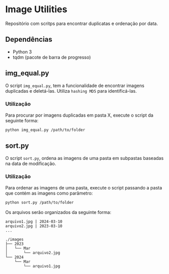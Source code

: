 # Image Utilities

Repositório com scritps para encontrar duplicatas e ordenação por data.

## Dependências

- Python 3
- tqdm (pacote de barra de progresso)

## img_equal.py

O script `img_equal.py`, tem a funcionalidade de encontrar imagens duplicadas
e deletá-las. Utiliza `hashing MD5` para identificá-las.

### Utilização

Para procurar por imagens duplicadas em pasta X, execute o script da seguinte forma:

```bash
python img_equal.py /path/to/folder
```

## sort.py

O script `sort.py`, ordena as imagens de uma pasta em subpastas baseadas na data de modificação.

### Utilização

Para ordenar as imagens de uma pasta, execute o script passando a pasta que contém as imagens como parâmetro:

```bash
python sort.py /path/to/folder
```

Os arquivos serão organizados da seguinte forma:

```
arquivo1.jpg | 2024-03-10
arquivo2.jpg | 2023-03-10
...

./images
├── 2023
│   └── Mar
│       └── arquivo2.jpg
└── 2024
    └── Mar
        └── arquivo1.jpg
```